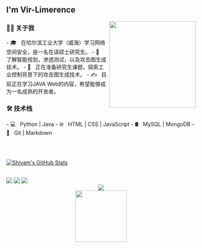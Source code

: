 <h2> I'm Vir-Limerence</h2>

<img align='right' src="https://media.giphy.com/media/M9gbBd9nbDrOTu1Mqx/giphy.gif" width="230">

<h3> 👨🏻 关于我 </h3>
- 🎓 &nbsp; 在哈尔滨工业大学（威海）学习网络空间安全，是一名在读硕士研究生。
- 🌱 &nbsp; 了解智能规划，渗透测试，以及攻击图生成技术。
- 🤔 &nbsp; 正在准备研究生课题，探索工业控制背景下的攻击图生成技术。
- ✍️ &nbsp; 目前正在学习JAVA Web的内容，希望能够成为一名成熟的开发者。



<h3>🛠 技术栈</h3>
- 💻 &nbsp; Python | Java 
- 🌐 &nbsp; HTML | CSS | JavaScript 
- 🛢 &nbsp; MySQL | MongoDB
- 🔧 &nbsp; Git | Markdown 
<!--

- 🖥 &nbsp; Illustrator| Photoshop | InDesign
<h3>🛠 To Learn</h3>

- 🔧 &nbsp; AWS | Docker🐳 | Firebase | flask

<hr>
-->


<br/><br/>

[![Shivam's GitHub Stats](https://github-readme-stats.vercel.app/api?username=shivam0110&show_icons=true)](https://github.com/shivam0110)

<br/>

<span >
	<img  src="https://img.shields.io/badge/-HTML5-E34F26?style=flat-square&logo=html5&logoColor=white" />
	<img  src="https://img.shields.io/badge/-CSS3-1572B6?style=flat-square&logo=css3" />
	<img  src="https://img.shields.io/badge/-JavaScript-oringe?style=flat-square&logo=javascript" />
</span>
<div align="center">
    <img  src="https://github-readme-stats-git-masterrstaa-rickstaa.vercel.app/api/top-langs/?username=Vir-Limerence&hide_title=true&hide_border=true&layout=compact&langs_count=6&text_color=000&icon_color=fff&bg_color=0,52fa5a,4dfcff,c64dff&theme=graywhite" />
</div>

<div align="center">
    <img height="137px" src="https://github-readme-stats-git-masterrstaa-rickstaa.vercel.app/api?username=Vir-Limerence&hide_title=true&hide_border=true&show_icons=trueline_height=21&text_color=000&icon_color=000&bg_color=0,ea6161,ffc64d,fffc4d,52fa5a&theme=graywhite" />
</div>

